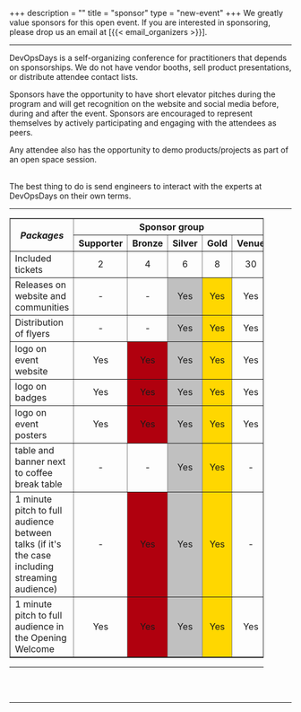 +++
description = ""
title = "sponsor"
type = "new-event"
+++
We greatly value sponsors for this open event.  If you are interested in sponsoring, please drop us an email at [{{< email_organizers >}}].

<hr>

<p>DevOpsDays is a self-organizing conference for practitioners that depends on sponsorships. We do not have vendor booths, sell product presentations, or distribute attendee contact lists.</p>
<p>Sponsors have the opportunity to have short elevator pitches during the program and will get recognition on the website and social media before, during and after the event. Sponsors are encouraged to represent themselves by actively participating and engaging with the attendees as peers.</p>
<p>Any attendee also has the opportunity to demo products/projects as part of an open space session.</p>
<br>
<!--
Gold sponsors get a full table and Silver sponsors a shared table where they can interact with those interested to come visit during breaks. All attendees are welcome to propose any subject they want during the open spaces, but this is a community-focused conference, so heavy marketing will probably work against you when trying to make a good impression on the attendees.
<br>
-->
The best thing to do is send engineers to interact with the experts at DevOpsDays on their own terms.
<br>
<hr/>

<div style="width:90%">
  <table border=1 cellspacing=1>
    <tr>
    <th rowspan=2><i>Packages</i></th>
      <th colspan="5"><center>Sponsor group</center></th>
    </tr>
    <tr>
      <th><center>Supporter</center></th>
      <th><center>Bronze</center></th>
      <th><center>Silver</center></th>
      <th><center>Gold</center></th>
      <th><center>Venue</center></th>
    </tr>
    <tr>
      <td>Included tickets</td>
      <td><center>2</center></td>
      <td><center>4</center></td>
      <td><center>6</center></td>
      <td><center>8</center></td>
      <td><center>30</center></td>
    </tr>
    <tr>
      <td>Releases on website and communities</td>
      <td><center>-</center></td>
      <td><center>-</center></td>
      <td bgcolor="silver"><center>Yes</center></td>
      <td bgcolor="gold"><center>Yes</center></td>
      <td><center>Yes</center></td>
    </tr>
    <tr>
      <td>Distribution of flyers</td>
      <td><center>-</center></td>
      <td><center>-</center></td>
      <td bgcolor="silver"><center>Yes</center></td>
      <td bgcolor="gold"><center>Yes</center></td>
      <td><center>Yes</center></td>
    </tr>
    <tr>
      <td>logo on event website</td>
      <td><center>Yes</center></td>
      <td bgcolor="bronze"><center>Yes</center></td>
      <td bgcolor="silver"><center>Yes</center></td>
      <td bgcolor="gold"><center>Yes</center></td>
      <td><center>Yes</center></td>
    </tr>
    <tr>
      <td>logo on badges</td>
      <td><center>Yes</center></td>
      <td bgcolor="bronze"><center>Yes</center></td>
      <td bgcolor="silver"><center>Yes</center></td>
      <td bgcolor="gold"><center>Yes</center></td>
      <td><center>Yes</center></td>
    </tr>
    <tr>
      <td>logo on event posters</td>
      <td><center>Yes</center></td>
      <td bgcolor="bronze"><center>Yes</center></td>
      <td bgcolor="silver"><center>Yes</center></td>
      <td bgcolor="gold"><center>Yes</center></td>
      <td><center>Yes</center></td>
    </tr>
    <tr>
      <td>table and banner next to coffee break table</td>
      <td><center>-</center></td>
      <td><center>-</center></td>
      <td bgcolor="silver"><center>Yes</center></td>
      <td bgcolor="gold"><center>Yes</center></td>
      <td><center>-</center></td>
    </tr>
    <tr>
      <td>1 minute pitch to full audience between talks (if it's the case including streaming audience)</td>
      <td><center>-</center></td>
      <td bgcolor="bronze"><center>Yes</center></td>
      <td bgcolor="silver"><center>Yes</center></td>
      <td bgcolor="gold"><center>Yes</center></td>
      <td><center>-</center></td>
    </tr>
    <tr>
      <td>1 minute pitch to full audience in the Opening Welcome</td>
      <td><center>Yes</center></td>
      <td bgcolor="bronze"><center>Yes</center></td>
      <td bgcolor="silver"><center>Yes</center></td>
      <td bgcolor="gold"><center>Yes</center></td>
      <td><center>Yes</center></td>
    </tr>
    <!--tr>
      <th>Amount of investment</th>
      <th><center>1,000 BRL</center></th>
      <th><center>4,000 BRL</center></th>
      <th><center>6,000 BRL</center></th>
      <th><center>9,000 BRL</center></th>
      <th><center>-</center></th>
    </tr-->
  </table>
  <hr/>

  <br/>
  <br/>
</div>

<hr/>